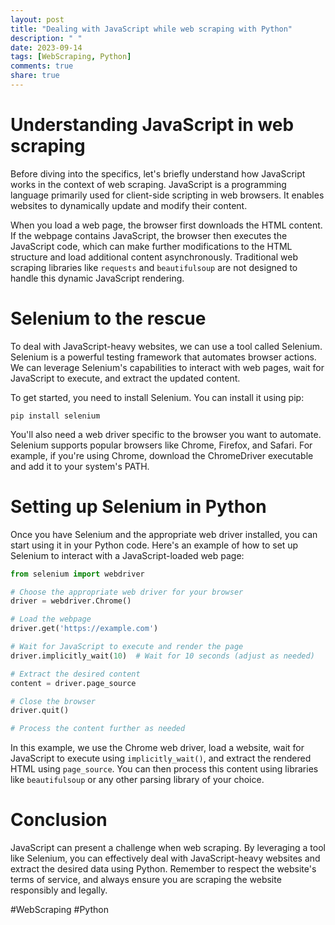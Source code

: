 ```yaml
---
layout: post
title: "Dealing with JavaScript while web scraping with Python"
description: " "
date: 2023-09-14
tags: [WebScraping, Python]
comments: true
share: true
---
```


# Understanding JavaScript in web scraping

Before diving into the specifics, let's briefly understand how JavaScript works in the context of web scraping. JavaScript is a programming language primarily used for client-side scripting in web browsers. It enables websites to dynamically update and modify their content.

When you load a web page, the browser first downloads the HTML content. If the webpage contains JavaScript, the browser then executes the JavaScript code, which can make further modifications to the HTML structure and load additional content asynchronously. Traditional web scraping libraries like `requests` and `beautifulsoup` are not designed to handle this dynamic JavaScript rendering.

# Selenium to the rescue

To deal with JavaScript-heavy websites, we can use a tool called Selenium. Selenium is a powerful testing framework that automates browser actions. We can leverage Selenium's capabilities to interact with web pages, wait for JavaScript to execute, and extract the updated content.

To get started, you need to install Selenium. You can install it using pip:

```
pip install selenium
```

You'll also need a web driver specific to the browser you want to automate. Selenium supports popular browsers like Chrome, Firefox, and Safari. For example, if you're using Chrome, download the ChromeDriver executable and add it to your system's PATH.

# Setting up Selenium in Python

Once you have Selenium and the appropriate web driver installed, you can start using it in your Python code. Here's an example of how to set up Selenium to interact with a JavaScript-loaded web page:

```python
from selenium import webdriver

# Choose the appropriate web driver for your browser
driver = webdriver.Chrome()

# Load the webpage
driver.get('https://example.com')

# Wait for JavaScript to execute and render the page
driver.implicitly_wait(10)  # Wait for 10 seconds (adjust as needed)

# Extract the desired content
content = driver.page_source

# Close the browser
driver.quit()

# Process the content further as needed
```

In this example, we use the Chrome web driver, load a website, wait for JavaScript to execute using `implicitly_wait()`, and extract the rendered HTML using `page_source`. You can then process this content using libraries like `beautifulsoup` or any other parsing library of your choice.

# Conclusion

JavaScript can present a challenge when web scraping. By leveraging a tool like Selenium, you can effectively deal with JavaScript-heavy websites and extract the desired data using Python. Remember to respect the website's terms of service, and always ensure you are scraping the website responsibly and legally.

#WebScraping #Python